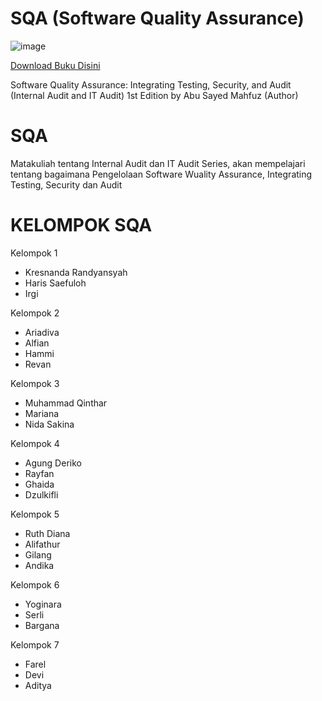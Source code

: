 # SQA (Software Quality Assurance)
![image](https://github.com/rplulbi/SQA/assets/15622730/14938008-e4cc-420e-9fc9-e1377dcd5966)

[Download Buku Disini](https://www.amazon.com/Software-Quality-Assurance-Integrating-Security/dp/1498735533)

Software Quality Assurance: Integrating Testing, Security, and Audit (Internal Audit and IT Audit) 1st Edition
by Abu Sayed Mahfuz (Author)


# SQA
Matakuliah tentang Internal Audit dan IT Audit Series, akan mempelajari tentang bagaimana Pengelolaan Software Wuality Assurance, Integrating Testing, Security dan Audit

 # KELOMPOK SQA
Kelompok 1
- Kresnanda Randyansyah
- Haris Saefuloh
- Irgi 

Kelompok 2
- Ariadiva
- Alfian
- Hammi
- Revan


Kelompok 3
- Muhammad Qinthar
- Mariana 
- Nida Sakina

Kelompok 4
- Agung Deriko
- Rayfan
- Ghaida
- Dzulkifli

Kelompok 5
- Ruth Diana
- Alifathur
- Gilang 
- Andika

Kelompok 6
- Yoginara
- Serli
- Bargana

Kelompok 7
- Farel
- Devi 
- Aditya 
